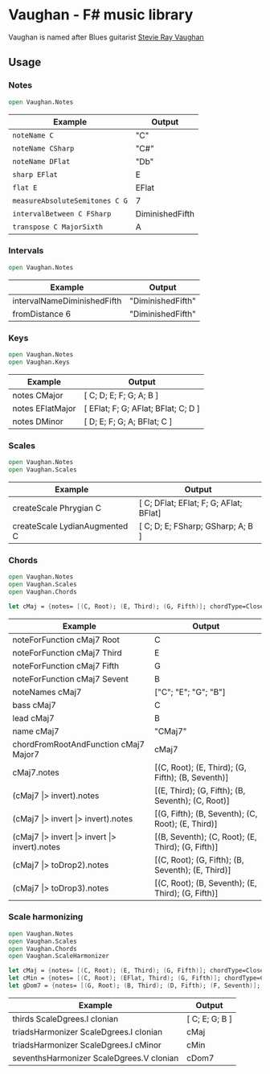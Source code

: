 # Vaughan - F# music library

Vaughan is named after Blues guitarist [Stevie Ray Vaughan](https://en.wikipedia.org/wiki/Stevie_Ray_Vaughan)

## Usage

### Notes

```fsharp
open Vaughan.Notes
```

| Example                                  | Output          |
| ---------------------------------------- | --------------- |
| <code>noteName C<code>                   | "C"             |
| <code>noteName CSharp<code>              | "C#"            |
| <code>noteName DFlat<code>               | "Db"            |
| <code>sharp EFlat<code>                  | E               |
| <code>flat E<code>                       | EFlat           |
| <code>measureAbsoluteSemitones C G<code> | 7               |
| <code>intervalBetween C FSharp<code>     | DiminishedFifth |
| <code>transpose C MajorSixth<code>       | A               |

### Intervals

```fsharp
open Vaughan.Notes
```

| Example                      | Output            |
| ---------------------------- | ----------------- |
| intervalNameDiminishedFifth  | "DiminishedFifth" |
| fromDistance 6               | "DiminishedFifth" |

### Keys

```fsharp
open Vaughan.Notes
open Vaughan.Keys
```

| Example           | Output                              |
| ----------------- | ----------------------------------- |
| notes CMajor      | [ C; D; E; F; G; A; B ]             |
| notes EFlatMajor  | [ EFlat; F; G; AFlat; BFlat; C; D ] |
| notes DMinor      | [ D; E; F; G; A; BFlat; C ]         |

### Scales

```fsharp
open Vaughan.Notes
open Vaughan.Scales
```

| Example                       | Output                                     |
| ----------------------------- | ------------------------------------------ |
| createScale Phrygian C        | [ C; DFlat; EFlat; F; G; AFlat; BFlat]     |
| createScale LydianAugmented C | [ C; D; E; FSharp; GSharp; A; B ]          |


### Chords

```fsharp
open Vaughan.Notes
open Vaughan.Scales
open Vaughan.Chords

let cMaj = {notes= [(C, Root); (E, Third); (G, Fifth)]; chordType=Closed}
```

| Example                                        | Output                                            |
| ---------------------------------------------- | ------------------------------------------------- |
| noteForFunction cMaj7 Root                     | C                                                 |
| noteForFunction cMaj7 Third                    | E                                                 |
| noteForFunction cMaj7 Fifth                    | G                                                 |
| noteForFunction cMaj7 Sevent                   | B                                                 |
| noteNames cMaj7                                | ["C"; "E"; "G"; "B"]                              |
| bass cMaj7                                     | C                                                 |
| lead cMaj7                                     | B                                                 |
| name cMaj7                                     | "CMaj7"                                           |
| chordFromRootAndFunction cMaj7 Major7          | cMaj7                                             |
| cMaj7.notes                                    | [(C, Root); (E, Third); (G, Fifth); (B, Seventh)] |
| (cMaj7 &#124;> invert).notes                        | [(E, Third); (G, Fifth); (B, Seventh); (C, Root)] |
| (cMaj7 &#124;> invert &#124;> invert).notes              | [(G, Fifth); (B, Seventh); (C, Root); (E, Third)] |
| (cMaj7 &#124;> invert &#124;> invert &#124;> invert).notes    | [(B, Seventh); (C, Root); (E, Third); (G, Fifth)] |
| (cMaj7 &#124;> toDrop2).notes                       | [(C, Root); (G, Fifth); (B, Seventh); (E, Third)] |
| (cMaj7 &#124;> toDrop3).notes                       | [(C, Root); (B, Seventh); (E, Third); (G, Fifth)] |

### Scale harmonizing

```fsharp
open Vaughan.Notes
open Vaughan.Scales
open Vaughan.Chords
open Vaughan.ScaleHarmonizer

let cMaj = {notes= [(C, Root); (E, Third); (G, Fifth)]; chordType=Closed}
let cMin = {notes= [(C, Root); (EFlat, Third); (G, Fifth)]; chordType=Closed}
let gDom7 = {notes= [(G, Root); (B, Third); (D, Fifth); (F, Seventh)]; chordType=Closed}
```

 Example                                       | Output              |
| -------------------------------------------- | --------------------|
| thirds ScaleDgrees.I cIonian                 | [ C; E; G; B ]      |
| triadsHarmonizer ScaleDgrees.I cIonian       | cMaj                |
| triadsHarmonizer ScaleDgrees.I cMinor        | cMin                |
| seventhsHarmonizer ScaleDgrees.V cIonian     | cDom7               |